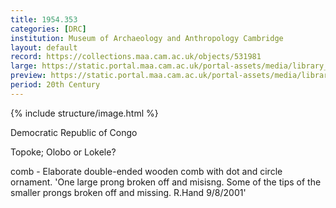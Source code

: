 ```yaml
---
title: 1954.353
categories: [DRC]
institution: Museum of Archaeology and Anthropology Cambridge
layout: default
record: https://collections.maa.cam.ac.uk/objects/531981
large: https://static.portal.maa.cam.ac.uk/portal-assets/media/library_images/web/672576_1954.353_001.png
preview: https://static.portal.maa.cam.ac.uk/portal-assets/media/library_images/thumbnail/672576_1954.353_001.png
period: 20th Century
---
```

{% include structure/image.html %}

Democratic Republic of Congo

Topoke; Olobo or Lokele?

comb - Elaborate double-ended wooden comb with dot and circle ornament.
'One large prong broken off and misisng. Some of the tips of the smaller prongs broken off and missing. R.Hand 9/8/2001'
